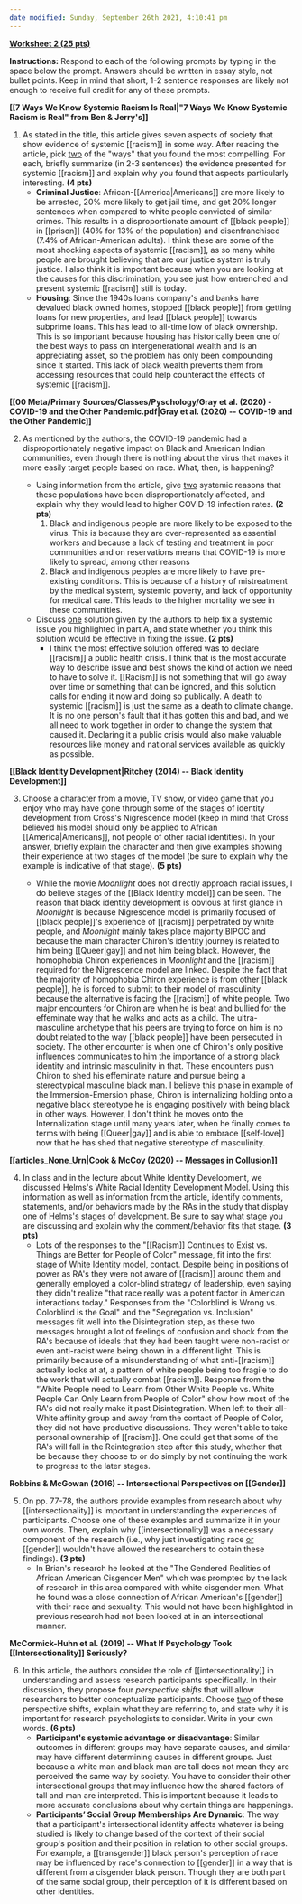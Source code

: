 ```yaml
---
date modified: Sunday, September 26th 2021, 4:10:41 pm
---
```

**<u>Worksheet 2 (25 pts)</u>**

**Instructions:** Respond to each of the following prompts by typing in the space below the prompt. Answers should be written in essay style, not bullet points. Keep in mind that short, 1-2 sentence responses are likely not enough to receive full credit for any of these prompts.

**[[7 Ways We Know Systemic Racism Is Real|"7 Ways We Know Systemic Racism is Real" from Ben & Jerry's]]**

1. As stated in the title, this article gives seven aspects of society that show evidence of systemic [[racism]] in some way. After reading the article, pick <u>two</u> of the "ways" that you found the most compelling. For each, briefly summarize (in 2-3 sentences) the evidence presented for systemic [[racism]] and explain why you found that aspects particularly interesting. **(4 pts)**
	- **Criminal Justice**: African-[[America|Americans]] are more likely to be arrested, 20% more likely to get jail time, and get 20% longer sentences when compared to white people convicted of similar crimes. This results in a disproportionate amount of [[black people]] in [[prison]] (40% for 13% of the population) and disenfranchised (7.4% of African-American adults). I think these are some of the most shocking aspects of systemic [[racism]], as so many white people are brought believing that are our justice system is truly justice. I also think it is important because when you are looking at the causes for this discrimination, you see just how entrenched and present systemic [[racism]] still is today.
	- **Housing**: Since the 1940s loans company's and banks have devalued black owned homes, stopped [[black people]] from getting loans for new properties, and lead [[black people]] towards subprime loans. This has lead to all-time low of black ownership. This is so important because housing has historically been one of the best ways to pass on intergenerational wealth and is an appreciating asset, so the problem has only been compounding since it started. This lack of black wealth prevents them from accessing resources that could help counteract the effects of systemic [[racism]].


**[[00 Meta/Primary Sources/Classes/Pyschology/Gray et al. (2020) - COVID-19 and the Other Pandemic.pdf|Gray et al. (2020) -- COVID-19 and the Other Pandemic]]**

2. As mentioned by the authors, the COVID-19 pandemic had a disproportionately negative impact on Black and American Indian communities, even though there is nothing about the virus that makes it more easily target people based on race. What, then, is happening?

	- Using information from the article, give <u>two</u> systemic reasons that these populations have been disproportionately affected, and explain why they would lead to higher COVID-19 infection rates. **(2 pts)**
		1. Black and indigenous people are more likely to be exposed to the virus. This is because they are over-represented as essential workers and because a lack of testing and treatment in poor communities and on reservations means that COVID-19 is more likely to spread, among other reasons
		2. Black and indigenous peoples are more likely to have pre-existing conditions. This is because of a history of mistreatment by the medical system, systemic poverty, and lack of opportunity for medical care. This leads to the higher mortality we see in these communities.
	- Discuss <u>one</u> solution given by the authors to help fix a systemic issue you highlighted in part A, and state whether you think this solution would be effective in fixing the issue. **(2 pts)**
		- I think the most effective solution offered was to declare [[racism]] a public health crisis. I think that is the most accurate way to describe issue and best shows the kind of action we need to have to solve it. [[Racism]] is not something that will go away over time or something that can be ignored, and this solution calls for ending it now and doing so publically. A death to systemic [[racism]] is just the same as a death to climate change. It is no one person's fault that it has gotten this and bad, and we all need to work together in order to change the system that caused it. Declaring it a public crisis would also make valuable resources like money and national services available as quickly as possible.


**[[Black Identity Development|Ritchey (2014) -- Black Identity Development]]**

3. Choose a character from a movie, TV show, or video game that you enjoy who may have gone through some of the stages of identity development from Cross's Nigrescence model (keep in mind that Cross believed his model should only be applied to African [[America|Americans]], not people of other racial identities). In your answer, briefly explain the character and then give examples showing their experience at two stages of the model (be sure to explain why the example is indicative of that stage). **(5 pts)**

	- While the movie *Moonlight* does not directly approach racial issues, I do believe stages of the [[Black Identity model]] can be seen. The reason that black identity development is obvious at first glance in *Moonlight* is because Nigrescence model is primarily focused of [[black people]]'s experience of [[racism]] perpetrated by white people, and *Moonlight* mainly takes place majority BIPOC and because the main character Chiron's identity journey is related to him being [[Queer|gay]] and not him being black. However, the homophobia Chiron experiences in *Moonlight* and the [[racism]] required for the Nigrescence model are linked. Despite the fact that the majority of homophobia Chiron experience is from other [[black people]], he is forced to submit to their model of masculinity because the alternative is facing the [[racism]] of white people. Two major encounters for Chiron are when he is beat and bullied for the effeminate way that he walks and acts as a child. The ultra-masculine archetype that his peers are trying to force on him is no doubt related to the way [[black people]] have been persecuted in society. The other encounter is when one of Chiron's only positive influences communicates to him the importance of a strong black identity and intrinsic masculinity in that. These encounters push Chiron to shed his effeminate nature and pursue being a stereotypical masculine black man. I believe this phase in example of the Immersion-Emersion phase, Chiron is internalizing holding onto a negative black stereotype he is engaging positively with being black in other ways. However, I don't think he moves onto the Internalization stage until many years later, when he finally comes to terms with being [[Queer|gay]] and is able to embrace [[self-love]] now that he has shed that negative stereotype of masculinity.


**[[articles_None_Urn|Cook & McCoy (2020) -- Messages in Collusion]]**

4. In class and in the lecture about White Identity Development, we discussed Helms's White Racial Identity Development Model. Using this information as well as information from the article, identify comments, statements, and/or behaviors made by the RAs in the study that display one of Helms's stages of development. Be sure to say what stage you are discussing and explain why the comment/behavior fits that stage. **(3 pts)**
	- Lots of the responses to the "[[Racism]] Continues to Exist vs. Things are Better for People of Color" message, fit into the first stage of White Identity model, contact. Despite being in positions of power as RA's they were not aware of [[racism]] around them and generally employed a color-blind strategy of leadership, even saying they didn't realize "that race really was a potent factor in American interactions today." Responses from the "Colorblind is Wrong vs. Colorblind is the Goal" and the "Segregation vs. Inclusion" messages fit well into the Disintegration step, as these two messages brought a lot of feelings of confusion and shock from the RA's because of ideals that they had been taught were non-racist or even anti-racist were being shown in a different light. This is primarily because of a misunderstanding of what anti-[[racism]] actually looks at at, a pattern of white people being too fragile to do the work that will actually combat [[racism]]. Response from the "White People need to Learn from Other White People vs. White People Can Only Learn from People of Color" show how most of the RA's did not really make it past Disintegration. When left to their all-White affinity group and away from the contact of People of Color, they did not have productive discussions. They weren't able to take personal ownership of [[racism]]. One could get that some of the RA's will fall in the Reintegration step after this study, whether that be because they choose to or do simply by not continuing the work to progress to the later stages. 

**Robbins & McGowan (2016) -- Intersectional Perspectives on [[Gender]]**

5. On pp. 77-78, the authors provide examples from research about why [[intersectionality]] is important in understanding the experiences of participants. Choose one of these examples and summarize it in your own words. Then, explain why [[intersectionality]] was a necessary component of the research (i.e., why just investigating race <u>or</u> [[gender]] wouldn't have allowed the researchers to obtain these findings). **(3 pts)**
	- In Brian's research he looked at the "The Gendered Realities of African American Cisgender Men" which was prompted by the lack of research in this area compared with white cisgender men. What he found was a close connection of African American's [[gender]] with their race and sexuality. This would not have been highlighted in previous research had not been looked at in an intersectional manner.

**McCormick-Huhn et al. (2019) -- What If Psychology Took [[Intersectionality]] Seriously?**

6. In this article, the authors consider the role of [[intersectionality]] in understanding and assess research participants specifically. In their discussion, they propose four *perspective shifts* that will allow researchers to better conceptualize participants. Choose <u>two</u> of these perspective shifts, explain what they are referring to, and state why it is important for research psychologists to consider. Write in your own words. **(6 pts)**
	- **Participant's systemic advantage or disadvantage**: Similar outcomes in different groups may have separate causes, and similar may have different determining causes in different groups. Just because a white man and black man are tall does not mean they are perceived the same way by society. You have to consider their other intersectional groups that may influence how the shared factors of tall and man are interpreted. This is important because it leads to more accurate conclusions about why certain things are happenings.
	- **Participants’ Social Group Memberships Are Dynamic**: The way that a participant's intersectional identity affects whatever is being studied is likely to change based of the context of their social group's position and their position in relation to other social groups. For example, a [[transgender]] black person's perception of race may be influenced by race's connection to [[gender]] in a way that is different from a cisgender black person. Though they are both part of the same social group, their perception of it is different based on other identities.